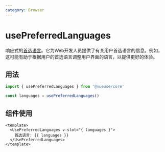 ```yaml
---
category: Browser
---
```


# usePreferredLanguages

响应式的[首选语言](https://developer.mozilla.org/en-US/docs/Web/API/NavigatorLanguage/languages)。它为Web开发人员提供了有关用户首选语言的信息。例如，这可能有助于根据用户的首选语言调整用户界面的语言，以提供更好的体验。

## 用法

```js
import { usePreferredLanguages } from '@vueuse/core'

const languages = usePreferredLanguages()
```

## 组件使用

```vue
<template>
  <UsePreferredLanguages v-slot="{ languages }">
    首选语言: {{ languages }}
  </UsePreferredLanguages>
</template>
```
